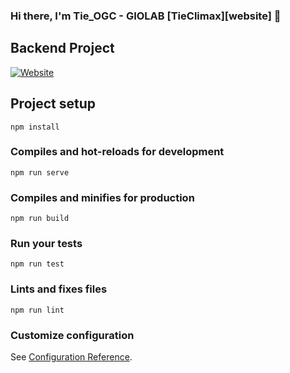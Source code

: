 ### Hi there, I'm Tie_OGC - GIOLAB [TieClimax][website] 👋

## Backend Project 
[![Website](https://img.shields.io/website?label=BackendProject&style=for-the-badge&url=https%3A%2F%2Fcodestackr.com)](https://github.com/tieclimax/node-express-mongodb)

## Project setup

```
npm install
```

### Compiles and hot-reloads for development

```
npm run serve
```

### Compiles and minifies for production

```
npm run build
```

### Run your tests

```
npm run test
```

### Lints and fixes files

```
npm run lint
```

### Customize configuration

See [Configuration Reference](https://cli.vuejs.org/config/).
